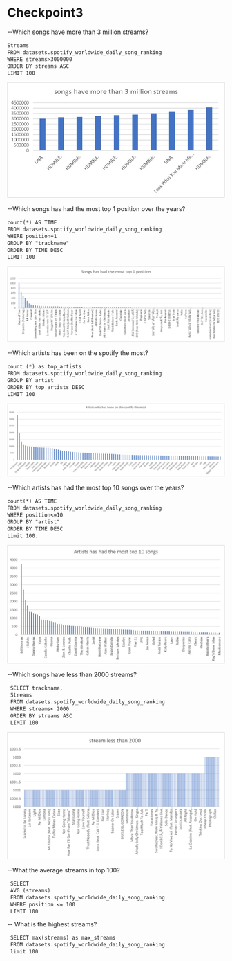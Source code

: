 # Checkpoint3 

--Which songs have more than 3 million streams?
```SELECT trackname,
Streams
FROM datasets.spotify_worldwide_daily_song_ranking
WHERE streams>3000000
ORDER BY streams ASC
LIMIT 100
```
![Checkpoint3](checkpoint2.jpg)

--Which songs has had the most top 1 position over the years?
```SELECT trackname,
count(*) AS TIME
FROM datasets.spotify_worldwide_daily_song_ranking
WHERE position=1
GROUP BY "trackname"
ORDER BY TIME DESC
LIMIT 100 
```
![Checkpoint3](checkpoint3.jpg)

--Which artists has been on the spotify the most?
```SELECT artist,
count (*) as top_artists
FROM datasets.spotify_worldwide_daily_song_ranking
GROUP BY artist
ORDER BY top_artists DESC
LIMIT 100 
```
![Checkpoint3](checkpoint4.jpg)

--Which artists has had the most top 10 songs over the years?
```SELECT artist,
count(*) AS TIME
FROM datasets.spotify_worldwide_daily_song_ranking
WHERE position<=10 
GROUP BY "artist"
ORDER BY TIME DESC
Limit 100.
```
![Checkpoint3](checkpoint5.jpg)

--Which songs have less than 2000  streams?

     SELECT trackname,
     Streams
     FROM datasets.spotify_worldwide_daily_song_ranking
     WHERE streams< 2000
     ORDER BY streams ASC
     LIMIT 100

![Checkpoint3](checkpoint1.jpg)



--What the average streams in top 100? 

     SELECT 
     AVG (streams)
     FROM datasets.spotify_worldwide_daily_song_ranking 
     WHERE position <= 100 
     LIMIT 100


-- What is  the highest streams? 
   
     SELECT max(streams) as max_streams
     FROM datasets.spotify_worldwide_daily_song_ranking 
     limit 100



